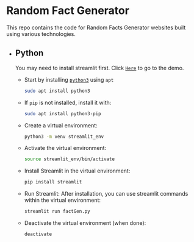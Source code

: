 # Random Fact Generator
This repo contains the code for Random Facts Generator websites built using various technologies.

- ## Python
  You may need to install streamlit first.
  Click [`Here`](https://factgen.streamlit.app/) to go to the demo.

  - Start by installing [`python3`](https://www.python.org/downloads/) using `apt`

    ``` bash
    sudo apt install python3
    ```
  - If `pip` is not installed, install it with:
    
    ``` bash
    sudo apt install python3-pip
    ```
  - Create a virtual environment:
    
    ``` bash
    python3 -m venv streamlit_env
    ```
  - Activate the virtual environment:
    
    ``` bash
    source streamlit_env/bin/activate
    ```
  - Install Streamlit in the virtual environment:

    ``` bash
    pip install streamlit
    ```
  - Run Streamlit: After installation, you can use streamlit commands within the virtual environment:

    ``` bash
    streamlit run factGen.py
    ```
  - Deactivate the virtual environment (when done):

    ``` bash
    deactivate
    ```


